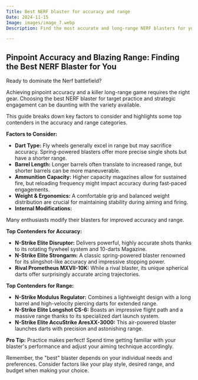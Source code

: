```yaml
---
Title: Best NERF blaster for accuracy and range
Date: 2024-11-15
Image: images/image_7.webp
Description: Find the most accurate and long-range NERF blasters for your next target practice session or foam battle.  

---
```


## Pinpoint Accuracy and Blazing Range: Finding the Best NERF Blaster for You

Ready to dominate the Nerf battlefield? 

Achieving pinpoint accuracy and a killer long-range game requires the right gear. Choosing the best NERF blaster for target practice and strategic engagement can be daunting with the variety available.  

This guide breaks down key factors to consider and highlights some top contenders in the accuracy and range categories.

**Factors to Consider:**

* **Dart Type:**  Fly wheels generally excel in range but may sacrifice accuracy. Spring-powered blasters offer more precise single shots but have a shorter range.
* **Barrel Length:** Longer barrels often translate to increased range, but shorter barrels can be more maneuverable.
* **Ammunition Capacity:**  Higher capacity magazines allow for sustained fire, but reloading frequency might impact accuracy during fast-paced engagements.
* **Weight & Ergonomics:** A comfortable grip and balanced weight distribution are crucial for maintaining stability during aiming and firing.
* **Internal Modifications:**  

Many enthusiasts modify their blasters for improved accuracy and range.  

**Top Contenders for Accuracy:**

* **N-Strike Elite Disruptor:** Delivers powerful, highly accurate shots thanks to its rotating flywheel system and 10-darts Magazine.
* **N-Strike Elite Strongarm:** A classic spring-powered blaster renowned for its slingshot-like accuracy and impressive stopping power.
* **Rival Prometheus MXVII-10K:** While a rival blaster, its unique spherical darts offer surprisingly accurate arcing trajectories.

**Top Contenders for Range:**

* **N-Strike Modulus Regulator:** Combines a lightweight design with a long barrel and high-velocity piercing darts for extended range.
* **N-Strike Elite Longshot CS-6:**  Boasts an impressive flight path and a massive range thanks to its specialized dart launch system.
* **N-Strike Elite AccuStrike AresXX-3000:** This air-powered blaster launches darts with precision and astonishing range.

**Pro Tip:** Practice makes perfect! Spend time getting familiar with your blaster's performance and adjust your aiming technique accordingly.


Remember, the "best" blaster depends on your individual needs and preferences. Consider factors like your play style, desired range, and budget when making your choice. 
 
